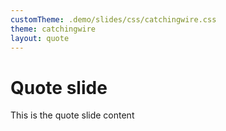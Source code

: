 ```yaml
---
customTheme: .demo/slides/css/catchingwire.css
theme: catchingwire
layout: quote
---
```

# Quote slide

This is the quote slide content
